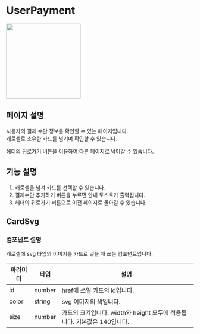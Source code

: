 # UserPayment

<img width="200" src="https://github.com/softeerbootcamp-3rd/Team4-HansalChai/assets/37495809/4997d71b-31b7-43c0-8de5-0ac946a3880d">

## 페이지 설명
사용자의 결제 수단 정보를 확인할 수 있는 페이지입니다.<br />
캐로셀로 소유한 카드를 넘기며 확인할 수 있습니다.

헤더의 뒤로가기 버튼을 이용하여 다른 페이지로 넘어갈 수 있습니다.

## 기능 설명
1. 캐로셀을 넘겨 카드를 선택할 수 있습니다.
2. 결제수단 추가하기 버튼을 누르면 안내 토스트가 출력됩니다.
3. 헤더의 뒤로가기 버튼으로 이전 페이지로 돌아갈 수 있습니다.

## CardSvg

### 컴포넌트 설명
캐로셀에 svg 타입의 이미지를 카드로 넣을 때 쓰는 컴포넌트입니다.

| 파라미터 | 타입 | 설명 |
|--------|-----|-----|
| id | number | href에 쓰일 카드의 id입니다.  |
| color | string | svg 이미지의 색입니다. |
| size | number | 카드의 크기입니다. width와 height 모두에 적용됩니다. 기본값은 140입니다. |